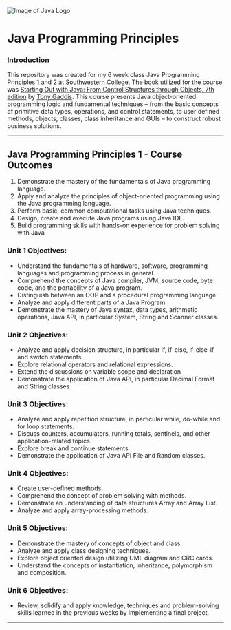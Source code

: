 ![Image of Java Logo](https://cdn.freelogovectors.net/svg05/java-logo.svg)

# Java Programming Principles 

### Introduction
This repository was created for my 6 week class Java Programming Principles 1 and 2 at [Southwestern College](https://ps.sckans.edu/). The book utilized for the course was [Starting Out with Java: From Control Structures through Objects, 7th edition](https://www.amazon.com/Starting-Out-Java-Structures-Computer/dp/0134802217/ref=sr_1_3?crid=1XAZD1TWKDLH8) by [Tony Gaddis](https://www.amazon.com/Tony-Gaddis/e/B001I9Q67I/ref=dp_byline_cont_pop_book_1). This course presents Java object-oriented programming logic and fundamental techniques – from the basic concepts of primitive data types, operations, and control statements, to user defined methods, objects, classes, class inheritance and GUIs – to construct robust business solutions.

---

## Java Programming Principles 1 - Course Outcomes

1.	Demonstrate the mastery of the fundamentals of Java programming language.
2.	Apply and analyze the principles of object-oriented programming using the Java programming language.
3.	Perform basic, common computational tasks using Java techniques.
4.	Design, create and execute Java programs using Java IDE.
5.	Build programming skills with hands-on experience for problem solving with Java

### Unit 1 Objectives:

-	Understand the fundamentals of hardware, software, programming languages and programming process in general.
-	Comprehend the concepts of Java compiler, JVM, source code, byte code, and the portability of a Java program.
-	Distinguish between an OOP and a procedural programming language.
-	Analyze and apply different parts of a Java Program.
-	Demonstrate the mastery of Java syntax, data types, arithmetic operations, Java API, in particular System, String and Scanner classes.

### Unit 2 Objectives:

-	Analyze and apply decision structure, in particular if, if-else, if-else-if and switch statements.
-	Explore relational operators and relational expressions.
-	Extend the discussions on variable scope and declaration
-	Demonstrate the application of Java API, in particular Decimal Format and String classes

### Unit 3 Objectives:

-	Analyze and apply repetition structure, in particular while, do-while and for loop statements.
-	Discuss counters, accumulators, running totals, sentinels, and other application-related topics.
-	Explore break and continue statements.
-	Demonstrate the application of Java API File and Random classes.

### Unit 4 Objectives:

-	Create user-defined methods.
-	Comprehend the concept of problem solving with methods.
-	Demonstrate an understanding of data structures Array and Array List.
-	Analyze and apply array-processing methods.

### Unit 5 Objectives:

-	Demonstrate the mastery of concepts of object and class.
-	Analyze and apply class designing techniques.
-	Explore object oriented design utilizing UML diagram and CRC cards.
-	Understand the concepts of instantiation, inheritance, polymorphism and composition.

### Unit 6 Objectives:

-	Review, solidify and apply knowledge, techniques and problem-solving skills learned in the previous weeks by implementing a final project.

---
